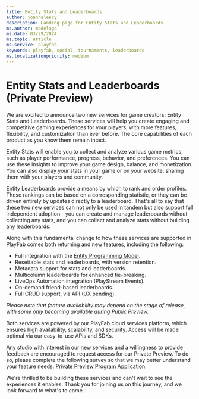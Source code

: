 ```yaml
---
title: Entity Stats and Leaderboards
author: joannaleecy
description: Landing page for Entity Stats and Leaderboards
ms.author: madelaga
ms.date: 03/29/2024
ms.topic: article
ms.service: playfab
keywords: playfab, social, tournaments, leaderboards
ms.localizationpriority: medium
---
```


# Entity Stats and Leaderboards (Private Preview)

We are excited to announce two new services for game creators: Entity Stats and Leaderboards. These services will help you create engaging and competitive gaming experiences for your players, with more features, flexibility, and customization than ever before. The core capabilities of each product as you know them remain intact.

Entity Stats will enable you to collect and analyze various game metrics, such as player performance, progress, behavior, and preferences. You can use these insights to improve your game design, balance, and monetization. You can also display your stats in your game or on your website, sharing them with your players and community.

Entity Leaderboards provide a means by which to rank and order profiles. These rankings can be based on a corresponding statistic, or they can be driven entirely by updates directly to a leaderboard. That's all to say that these two new services can not only be used in tandem but also support full independent adoption - you can create and manage leaderboards without collecting any stats, and you can collect and analyze stats without building any leaderboards.

Along with this fundamental change to how these services are supported in PlayFab comes both returning and new features, including the following:

- Full integration with the [Entity Programming Model](/gaming/playfab/features/data/entities).
- Resettable stats and leaderboards, with version retention. 
- Metadata support for stats and leaderboards.
- Multicolumn leaderboards for enhanced tie-breaking.
- LiveOps Automation integration (PlayStream Events).
- On-demand friend-based leaderboards.
- Full CRUD support, via API (UX pending).

_Please note that feature availability may depend on the stage of release, with some only becoming available during Public Preview._

Both services are powered by our PlayFab cloud services platform, which ensures high availability, scalability, and security. Access will be made optimal via our easy-to-use APIs and SDKs.

Any studio with interest in our new services and a willingness to provide feedback are encouraged to request access for our Private Preview. To do so, please complete the following survey so that we may better understand your feature needs: [Private Preview Program Application](https://forms.office.com/r/RdiQuf9768).

We're thrilled to be building these services and can't wait to see the experiences it enables. Thank you for joining us on this journey, and we look forward to what's to come.
